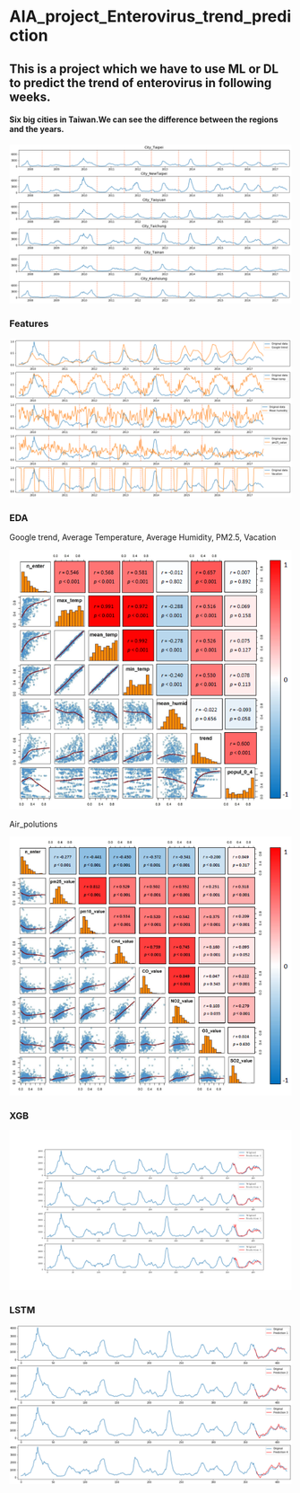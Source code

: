# AIA_project_Enterovirus_trend_prediction
## This is a project which we have to use ML or DL to predict the trend of enterovirus in following weeks.

#### Six big cities in Taiwan.We can see the difference between the regions and the years.
![img](https://github.com/FOLDERPLUs/AIA_project_Enterovirus_trend_prediction/blob/master/images/EDA_Six_City_2008_2017_patient_times.png)

### Features
![img](https://github.com/FOLDERPLUs/AIA_project_Enterovirus_trend_prediction/blob/master/images/EDA_five_features.png)

### EDA

Google trend, Average Temperature, Average Humidity, PM2.5, Vacation

![img](https://github.com/FOLDERPLUs/AIA_project_Enterovirus_trend_prediction/blob/master/images/EDA1.png)

Air_polutions

![img](https://github.com/FOLDERPLUs/AIA_project_Enterovirus_trend_prediction/blob/master/images/EDA2.png)

### XGB
![img](https://github.com/FOLDERPLUs/AIA_project_Enterovirus_trend_prediction/blob/master/images/XGB_Taipei.png)

### LSTM
![img](https://github.com/FOLDERPLUs/AIA_project_Enterovirus_trend_prediction/blob/master/images/LSTM_Taipei_with_features.png)
